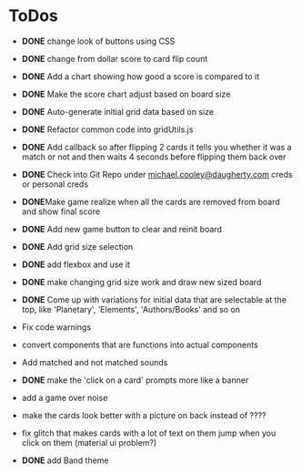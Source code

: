 # ToDos

 * **DONE** change look of buttons using CSS
 * **DONE** change from dollar score to card flip count
 * **DONE** Add a chart showing how good a score is compared to it
 * **DONE** Make the score chart adjust based on board size
 * **DONE** Auto-generate initial grid data based on size
 * **DONE** Refactor common code into gridUtils.js
 * **DONE** Add callback so after flipping 2 cards it tells you whether it was a match or not and then waits 4 seconds before flipping them back over
 * **DONE** Check into Git Repo under michael.cooley@daugherty.com creds or personal creds
 * **DONE**Make game realize when all the cards are removed from board and show final score
 * **DONE** Add new game button to clear and reinit board
 * **DONE** Add grid size selection
 * **DONE** add flexbox and use it
 * **DONE** make changing grid size work and draw new sized board
 
 * **DONE** Come up with variations for initial data that are selectable 
    at the top, like 'Planetary', 'Elements', 'Authors/Books' and so on
 * Fix code warnings
 * convert components that are functions into actual components
 * Add matched and not matched sounds
 * **DONE** make the 'click on a card' prompts more like a banner 
 * add a game over noise
 * make the cards look better with a picture on back instead of ????
 * fix glitch that makes cards with a lot of text on them jump when you click on them (material ui problem?)
 * **DONE** add Band theme

 
 
